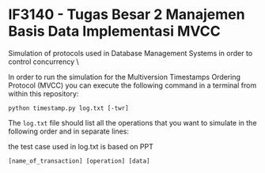 # IF3140 - Tugas Besar 2 Manajemen Basis Data Implementasi MVCC

Simulation of protocols used in Database Management Systems in order to control concurrency
\

In order to run the simulation for the Multiversion Timestamps Ordering Protocol (MVCC) you can execute the following command in a terminal from within this repository:

```python timestamp.py log.txt [-twr] ```

The `log.txt` file should list all the operations that you want to simulate in the following order and in separate lines:

the test case used in log.txt is based on PPT

```[name_of_transaction] [operation] [data]```
